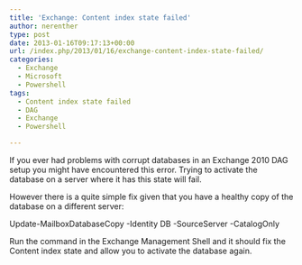 ```yaml
---
title: 'Exchange: Content index state failed'
author: nerenther
type: post
date: 2013-01-16T09:17:13+00:00
url: /index.php/2013/01/16/exchange-content-index-state-failed/
categories:
  - Exchange
  - Microsoft
  - Powershell
tags:
  - Content index state failed
  - DAG
  - Exchange
  - Powershell

---
```

If you ever had problems with corrupt databases in an Exchange 2010 DAG setup you might have encountered this error. Trying to activate the database on a server where it has this state will fail.

However there is a quite simple fix given that you have a healthy copy of the database on a different server:

Update-MailboxDatabaseCopy -Identity DB<server with failed content index state> -SourceServer <server with healty copy> -CatalogOnly

Run the command in the Exchange Management Shell and it should fix the Content index state and allow you to activate the database again.

&nbsp;

&nbsp;

&nbsp;

&nbsp;

&nbsp;

&nbsp;

&nbsp;

&nbsp;

&nbsp;